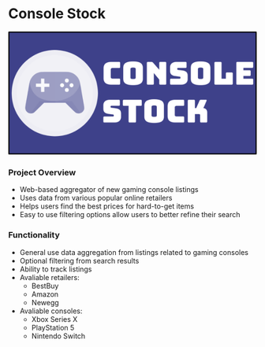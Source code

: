 # Console Stock

![plot](./images/console-stock.png)

### Project Overview
- Web-based aggregator of new gaming console listings
- Uses data from various popular online retailers
- Helps users find the best prices for hard-to-get items
- Easy to use filtering options allow users to better refine their search

### Functionality
- General use data aggregation from listings related to gaming consoles
- Optional filtering from search results
- Ability to track listings
- Avaliable retailers:
  - BestBuy
  - Amazon
  - Newegg
- Avaliable consoles:
  - Xbox Series X
  - PlayStation 5
  - Nintendo Switch
